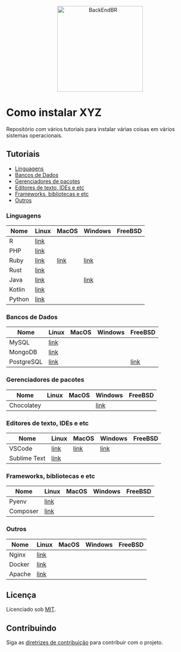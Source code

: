 <!--suppress HtmlDeprecatedAttribute -->

<p align="center">
  <img src="https://avatars3.githubusercontent.com/u/30732658?v=4&s=200.jpg" alt="BackEndBR" width="230" />
</p>

<div id='install'></div>

# Como instalar XYZ

Repositório com vários tutoriais para instalar várias coisas em vários sistemas operacionais.

## Tutoriais

* [Linguagens](#languages)
* [Bancos de Dados](#databases)
* [Gerenciadores de pacotes](#managers)
* [Editores de texto, IDEs e etc](#ides)
* [Frameworks, bibliotecas e etc](#frameworks)
* [Outros](#others)

<div id='languages'></div>

### Linguagens

| Nome   | Linux                                            | MacOS                             | Windows                                     | FreeBSD |
|--------|--------------------------------------------------|-----------------------------------|---------------------------------------------|---------|
| R      | [link](./tutoriais/R/linux/ubuntu.md)            |                                   |                                             |         |
| PHP    | [link](./tutoriais/php/linux/ubuntu.md)          |                                   |                                             |         |
| Ruby   | [link](./tutoriais/ruby/linux.md)                | [link](./tutoriais/ruby/macos.md) | [link](./tutoriais/ruby/windows.md)         |         |
| Rust   | [link](./tutoriais/rust)                         |                                   |                                             |         |
| Java   | [link](./tutoriais/java/linux/ubuntu.md)         |                                   | [link](./tutoriais/java/windows/windows.md) |         |
| Kotlin | [link](./tutoriais/kotlin/linux/ubuntu.md)       |                                   |                                             |         |
| Python | [link](./tutoriais/python/linux/python_linux.md) |                                   |                                             |         |

<div id='databases'></div>

### Bancos de Dados

| Nome       | Linux                                       | MacOS | Windows | FreeBSD                                   |
|------------|---------------------------------------------|-------|---------|-------------------------------------------|
| MySQL      | [link](./tutoriais/mysql/linux/ubuntu.md)   |       |         |                                           |
| MongoDB    | [link](./tutoriais/mongodb/linux/ubuntu.md) |       |         |                                           |
| PostgreSQL | [link](./tutoriais/postgresql/linux.md)     |       |         | [link](./tutoriais/postgresql/freebsd.md) |

<div id='managers'></div>

### Gerenciadores de pacotes

| Nome       | Linux | MacOS | Windows                                           | FreeBSD |
|------------|-------|-------|---------------------------------------------------|---------|
| Chocolatey |       |       | [link](./tutoriais/chocolatey/windows/windows.md) |         |

<div id='ides'></div>

### Editores de texto, IDEs e etc

| Nome         | Linux                                       | MacOS                                     | Windows                                       | FreeBSD |
|--------------|---------------------------------------------|-------------------------------------------|-----------------------------------------------|---------|
| VSCode       | [link](./tutoriais/vscode/README.md)        | [link](./tutoriais/vscode/macOS/macOS.md) | [link](./tutoriais/vscode/windows/windows.md) |         |
| Sublime Text | [link](./tutoriais/sublime/linux/ubuntu.md) |                                           |                                               |         |

<div id='frameworks'></div>

### Frameworks, bibliotecas e etc

| Nome     | Linux                                        | MacOS | Windows | FreeBSD |
|----------|----------------------------------------------|-------|---------|---------|
| Pyenv    | [link](./tutoriais/pyenv/linux/ubuntu.md)    |       |         |         |
| Composer | [link](./tutoriais/composer/linux/ubuntu.md) |       |         |         |

<div id='others'></div>

### Outros

| Nome   | Linux                                      | MacOS | Windows | FreeBSD |
|--------|--------------------------------------------|-------|---------|---------|
| Nginx  | [link](./tutoriais/nginx/linux/ubuntu.md)  |       |         |         |
| Docker | [link](./tutoriais/docker/README.md)       |       |         |         |
| Apache | [link](./tutoriais/apache/linux/ubuntu.md) |       |         |         |

<div id='license'></div>

## Licença

Licenciado sob [MIT](LICENSE).

<div id='contributing'></div>

## Contribuindo

Siga as [diretrizes de contribuição](CONTRIBUTING.md) para contribuir com o projeto.
